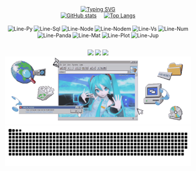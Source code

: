 <div align="center">
  <a href="https://git.io/typing-svg">
    <img src="https://readme-typing-svg.herokuapp.com?font=Fira+Code&size=35&pause=400&color=90ACD7&center=true&vCenter=true&width=690&height=54&lines=Hi+there!+%E3%83%BE(%EF%BC%BE%E2%88%87%EF%BC%BE);You+can+call+me+Alline+%CB%86%E1%97%9C%CB%86;Pixels%2C+Code+%26+a+Dash+of+Data+%F0%90%94%8C%CB%99." alt="Typing SVG" />
  </a>
</div>

<div align="center">
  <a href="https://github.com/importalline" style="display:inline-block; margin-right:16px">
    <img height="180em" src="https://github-readme-stats.vercel.app/api?username=importalline&show_icons=true&theme=transparent&cachebust=20251021" alt="GitHub stats" />
  </a>
  <a href="https://github.com/importalline/github-readme-stats" style="display:inline-block">
    <img height="180em" src="https://github-readme-stats.vercel.app/api/top-langs/?username=importalline&layout=compact" alt="Top Langs" />
  </a>
</div>

<div align="center" style="display: inline-block"><br>
  <img style="border: none;" align="center" alt="Line-Py" height="30" width="40" src="https://cdn.jsdelivr.net/gh/devicons/devicon@latest/icons/python/python-original.svg">
  <img style="border: none;" align="center" alt="Line-Sql" height="30" width="40" src="https://cdn.jsdelivr.net/gh/devicons/devicon@latest/icons/mysql/mysql-original.svg">
  <img style="border: none;" align="center" alt="Line-Node" height="30" width="40" src="https://cdn.jsdelivr.net/gh/devicons/devicon@latest/icons/nodejs/nodejs-original.svg">
  <img style="border: none;" align="center" alt="Line-Nodem" height="30" width="40" src="https://cdn.jsdelivr.net/gh/devicons/devicon@latest/icons/nodemon/nodemon-original.svg">
  <img style="border: none;" align="center" alt="Line-Vs" height="30" width="40" src="https://cdn.jsdelivr.net/gh/devicons/devicon@latest/icons/vscode/vscode-original.svg">
  <img style="border: none;" align="center" alt="Line-Num" height="30" width="40" src="https://cdn.jsdelivr.net/gh/devicons/devicon@latest/icons/numpy/numpy-original.svg">
  <img style="border: none;" align="center" alt="Line-Panda" height="30" width="40" src="https://cdn.jsdelivr.net/gh/devicons/devicon@latest/icons/pandas/pandas-original.svg">
  <img style="border: none;" align="center" alt="Line-Mat" height="30" width="40" src="https://cdn.jsdelivr.net/gh/devicons/devicon@latest/icons/matplotlib/matplotlib-original.svg">
  <img style="border: none;" align="center" alt="Line-Plot" height="30" width="40" src="https://cdn.jsdelivr.net/gh/devicons/devicon@latest/icons/plotly/plotly-original.svg">
  <img style="border: none;" align="center" alt="Line-Jup" height="30" width="40" src="https://cdn.jsdelivr.net/gh/devicons/devicon@latest/icons/jupyter/jupyter-original.svg">
</div>

##

<div align="center">
 <a href="https://discord.com/users/245639279902982144" target="_blank"><img src="https://img.shields.io/badge/Discord-7289DA?style=for-the-badge&logo=discord&logoColor=white" target="_blank"></a> 
 <a href = "mailto:allinevenciguerra@gmail.com"><img src="https://img.shields.io/badge/-Gmail-%23333?style=for-the-badge&logo=gmail&logoColor=white" target="_blank"></a>
<a href="https://www.linkedin.com/in/alline-venciguerra-69a510318/" target="_blank"><img src="https://img.shields.io/badge/-LinkedIn-%230077B5?style=for-the-badge&logo=linkedin&logoColor=white" target="_blank"></a>   
</div>

<div align="center">
  <img src="MIKU.gif" alt="Final GIF" width="850" />
</div>

<div align="center">
  <picture>
    <source media="(prefers-color-scheme: dark)" srcset="https://raw.githubusercontent.com/mari4souza/mari4souza/output/github-contribution-grid-snake-dark.svg" />
    <source media="(prefers-color-scheme: light)" srcset="https://raw.githubusercontent.com/mari4souza/mari4souza/output/github-contribution-grid-snake.svg" />
    <img alt="github contribution grid snake animation" src="https://raw.githubusercontent.com/mari4souza/mari4souza/output/github-contribution-grid-snake.svg" />
  </picture>
</div>
